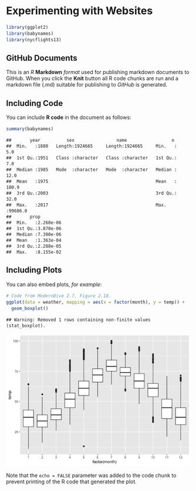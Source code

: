 Experimenting with Websites
================

``` r
library(ggplot2)
library(babynames)
library(nycflights13)
```

## GitHub Documents

This is an *R* **Markdown** *format* used for publishing markdown
documents to GitHub. When you click the **Knit** button all R code
chunks are run and a markdown file (.md) suitable for publishing to
*GitHub* is generated.

## Including Code

You can include **R code** in the document as follows:

``` r
summary(babynames)
```

    ##       year          sex                name                 n          
    ##  Min.   :1880   Length:1924665     Length:1924665     Min.   :    5.0  
    ##  1st Qu.:1951   Class :character   Class :character   1st Qu.:    7.0  
    ##  Median :1985   Mode  :character   Mode  :character   Median :   12.0  
    ##  Mean   :1975                                         Mean   :  180.9  
    ##  3rd Qu.:2003                                         3rd Qu.:   32.0  
    ##  Max.   :2017                                         Max.   :99686.0  
    ##       prop          
    ##  Min.   :2.260e-06  
    ##  1st Qu.:3.870e-06  
    ##  Median :7.300e-06  
    ##  Mean   :1.363e-04  
    ##  3rd Qu.:2.288e-05  
    ##  Max.   :8.155e-02

## Including Plots

You can also embed plots, *for example*:

``` r
# Code from ModernDive 2.7, Figure 2.18. 
ggplot(data = weather, mapping = aes(x = factor(month), y = temp)) +
  geom_boxplot()
```

    ## Warning: Removed 1 rows containing non-finite values (stat_boxplot).

![](README_files/figure-gfm/unnamed-chunk-2-1.png)<!-- -->

Note that the `echo = FALSE` parameter was added to the code chunk to
prevent printing of the R code that generated the plot.
